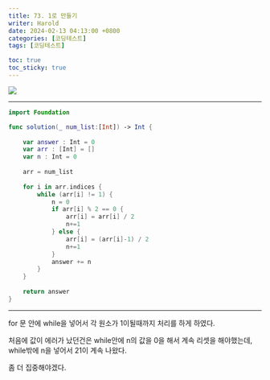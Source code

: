 ```yaml
---
title: 73. 1로 만들기
writer: Harold
date: 2024-02-13 04:13:00 +0800
categories: [코딩테스트]
tags: [코딩테스트]

toc: true
toc_sticky: true
---
```

![](https://velog.velcdn.com/images/haroldfromk/post/774396aa-4e13-4ee9-b913-8828291e4ee4/image.png)

---
```swift
import Foundation

func solution(_ num_list:[Int]) -> Int {
    
    var answer : Int = 0
    var arr : [Int] = []
    var n : Int = 0
    
    arr = num_list
    
    for i in arr.indices {
        while (arr[i] != 1) {
            n = 0
            if arr[i] % 2 == 0 {
                arr[i] = arr[i] / 2
                n+=1
            } else {
                arr[i] = (arr[i]-1) / 2
                n+=1
            }
            answer += n 
        }
    }
    
    return answer
}
```

---
for 문 안에 while을 넣어서 각 원소가 1이될때까지 처리를 하게 하였다.

처음에 값이 에러가 났던건은 while안에 n의 값을 0을 해서 계속 리셋을 해야했는데, while밖에 n을 넣어서 21이 계속 나왔다.

좀 더 집중해야겠다.

